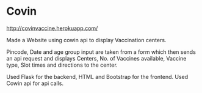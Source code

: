 # Covin

http://covinvaccine.herokuapp.com/

Made a Website using cowin api to display Vaccination centers. 

Pincode, Date and age group input are taken from a form which then sends an api request and displays Centers, No. of Vaccines available, Vaccine type, Slot times and directions to the center.

Used Flask for the backend, HTML and Bootstrap for the frontend. Used Cowin api for api calls. 
